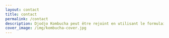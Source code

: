 ```yaml
---
layout: contact
title: contact
permalink: /contact
description: Djodjo Kombucha peut être rejoint en utilisant le formulaire de contact suivant.
cover_image: /img/kombucha-cover.jpg
---
```

